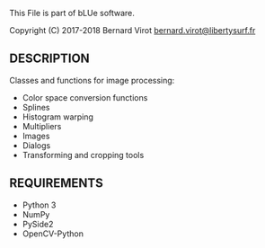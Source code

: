 This File is part of bLUe software.

Copyright (C) 2017-2018 Bernard Virot <bernard.virot@libertysurf.fr>

## DESCRIPTION

Classes and functions for image processing:

* Color space conversion functions
* Splines
* Histogram warping
* Multipliers
* Images
* Dialogs
* Transforming and cropping tools

## REQUIREMENTS

* Python 3
* NumPy
* PySide2
* OpenCV-Python